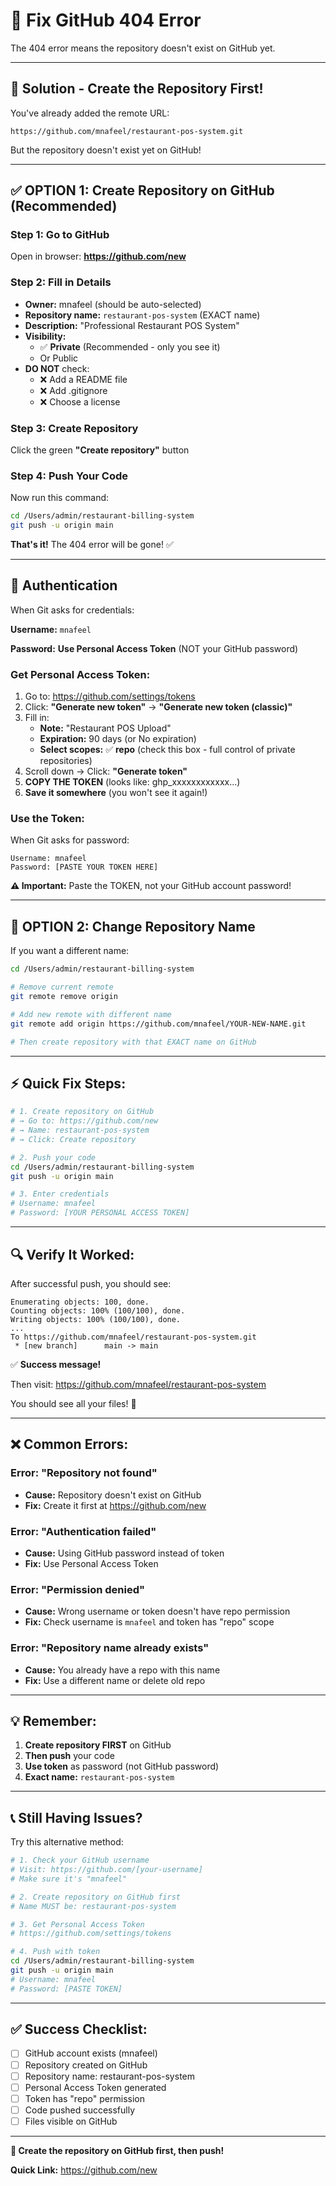 # 🔧 Fix GitHub 404 Error

The 404 error means the repository doesn't exist on GitHub yet.

---

## 🎯 Solution - Create the Repository First!

You've already added the remote URL:

```
https://github.com/mnafeel/restaurant-pos-system.git
```

But the repository doesn't exist yet on GitHub!

---

## ✅ **OPTION 1: Create Repository on GitHub** (Recommended)

### **Step 1: Go to GitHub**

Open in browser: **https://github.com/new**

### **Step 2: Fill in Details**

- **Owner:** mnafeel (should be auto-selected)
- **Repository name:** `restaurant-pos-system` (EXACT name)
- **Description:** "Professional Restaurant POS System"
- **Visibility:**
  - ✅ **Private** (Recommended - only you see it)
  - Or Public
- **DO NOT** check:
  - ❌ Add a README file
  - ❌ Add .gitignore
  - ❌ Choose a license

### **Step 3: Create Repository**

Click the green **"Create repository"** button

### **Step 4: Push Your Code**

Now run this command:

```bash
cd /Users/admin/restaurant-billing-system
git push -u origin main
```

**That's it!** The 404 error will be gone! ✅

---

## 🔐 **Authentication**

When Git asks for credentials:

**Username:** `mnafeel`

**Password:** **Use Personal Access Token** (NOT your GitHub password)

### **Get Personal Access Token:**

1. Go to: https://github.com/settings/tokens
2. Click: **"Generate new token"** → **"Generate new token (classic)"**
3. Fill in:
   - **Note:** "Restaurant POS Upload"
   - **Expiration:** 90 days (or No expiration)
   - **Select scopes:** ✅ **repo** (check this box - full control of private repositories)
4. Scroll down → Click: **"Generate token"**
5. **COPY THE TOKEN** (looks like: ghp_xxxxxxxxxxxx...)
6. **Save it somewhere** (you won't see it again!)

### **Use the Token:**

When Git asks for password:

```
Username: mnafeel
Password: [PASTE YOUR TOKEN HERE]
```

**⚠️ Important:** Paste the TOKEN, not your GitHub account password!

---

## 🔄 **OPTION 2: Change Repository Name**

If you want a different name:

```bash
cd /Users/admin/restaurant-billing-system

# Remove current remote
git remote remove origin

# Add new remote with different name
git remote add origin https://github.com/mnafeel/YOUR-NEW-NAME.git

# Then create repository with that EXACT name on GitHub
```

---

## ⚡ **Quick Fix Steps:**

```bash
# 1. Create repository on GitHub
# → Go to: https://github.com/new
# → Name: restaurant-pos-system
# → Click: Create repository

# 2. Push your code
cd /Users/admin/restaurant-billing-system
git push -u origin main

# 3. Enter credentials
# Username: mnafeel
# Password: [YOUR PERSONAL ACCESS TOKEN]
```

---

## 🔍 **Verify It Worked:**

After successful push, you should see:

```
Enumerating objects: 100, done.
Counting objects: 100% (100/100), done.
Writing objects: 100% (100/100), done.
...
To https://github.com/mnafeel/restaurant-pos-system.git
 * [new branch]      main -> main
```

✅ **Success message!**

Then visit: https://github.com/mnafeel/restaurant-pos-system

You should see all your files! 🎉

---

## ❌ **Common Errors:**

### **Error: "Repository not found"**

- **Cause:** Repository doesn't exist on GitHub
- **Fix:** Create it first at https://github.com/new

### **Error: "Authentication failed"**

- **Cause:** Using GitHub password instead of token
- **Fix:** Use Personal Access Token

### **Error: "Permission denied"**

- **Cause:** Wrong username or token doesn't have repo permission
- **Fix:** Check username is `mnafeel` and token has "repo" scope

### **Error: "Repository name already exists"**

- **Cause:** You already have a repo with this name
- **Fix:** Use a different name or delete old repo

---

## 💡 **Remember:**

1. **Create repository FIRST** on GitHub
2. **Then push** your code
3. **Use token** as password (not GitHub password)
4. **Exact name:** `restaurant-pos-system`

---

## 📞 **Still Having Issues?**

Try this alternative method:

```bash
# 1. Check your GitHub username
# Visit: https://github.com/[your-username]
# Make sure it's "mnafeel"

# 2. Create repository on GitHub first
# Name MUST be: restaurant-pos-system

# 3. Get Personal Access Token
# https://github.com/settings/tokens

# 4. Push with token
cd /Users/admin/restaurant-billing-system
git push -u origin main
# Username: mnafeel
# Password: [PASTE TOKEN]
```

---

## ✅ **Success Checklist:**

- [ ] GitHub account exists (mnafeel)
- [ ] Repository created on GitHub
- [ ] Repository name: restaurant-pos-system
- [ ] Personal Access Token generated
- [ ] Token has "repo" permission
- [ ] Code pushed successfully
- [ ] Files visible on GitHub

---

**🚀 Create the repository on GitHub first, then push!**

**Quick Link:** https://github.com/new

